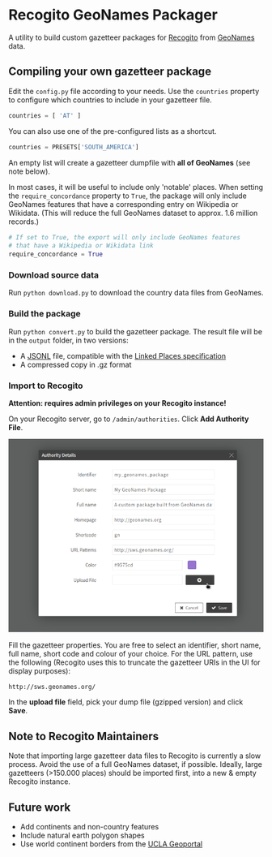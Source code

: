 # Recogito GeoNames Packager

A utility to build custom gazetteer packages for [Recogito](https://recogito.pelagios.org) from 
[GeoNames](http://geonames.org) data.

## Compiling your own gazetteer package

Edit the `config.py` file according to your needs. Use the `countries` property to configure which countries
to include in your gazetteer file.

```python
countries = [ 'AT' ] 
```

You can also use one of the pre-configured lists as a shortcut.

```python
countries = PRESETS['SOUTH_AMERICA']
```

An empty list will create a gazetteer dumpfile with __all of GeoNames__ (see note below). 

In most cases, it will be useful to include only 'notable' places. When setting the
`require_concordance` property to `True`, the package will only include GeoNames features
that have a corresponding entry on Wikipedia or Wikidata. (This will reduce the full GeoNames 
dataset to approx. 1.6 million records.)

```python
# If set to True, the export will only include GeoNames features 
# that have a Wikipedia or Wikidata link
require_concordance = True
```

### Download source data

Run `python download.py` to download the country data files from GeoNames.

### Build the package

Run `python convert.py` to build the gazetteer package. The result file will be in the `output` 
folder, in two versions:

- A [JSONL](http://jsonlines.org/) file, compatible with the [Linked Places specification](https://github.com/LinkedPasts/linked-places)
- A compressed copy in .gz format

### Import to Recogito

__Attention: requires admin privileges on your Recogito instance!__

On your Recogito server, go to `/admin/authorities`. Click __Add Authority File__.

![Screenshot](screenshot.png)

Fill the gazetteer properties. You are free to select an identifier,
short name, full name, short code and colour of your choice. For
the URL pattern, use the following (Recogito uses this to truncate
the gazetteer URIs in the UI for display purposes):

```
http://sws.geonames.org/
```

In the __upload file__ field, pick your dump file (gzipped version) and click __Save__.

## Note to Recogito Maintainers

Note that importing large gazetteer data files to Recogito is currently a slow process. Avoid the use of a full GeoNames
dataset, if possible. Ideally, large gazetteers (>150.000 places) should be imported first, into a new & empty Recogito 
instance.

## Future work

- Add continents and non-country features
- Include natural earth polygon shapes
- Use world continent borders from the [UCLA Geoportal](http://gis.ucla.edu/geodata/dataset/continent_ln)
